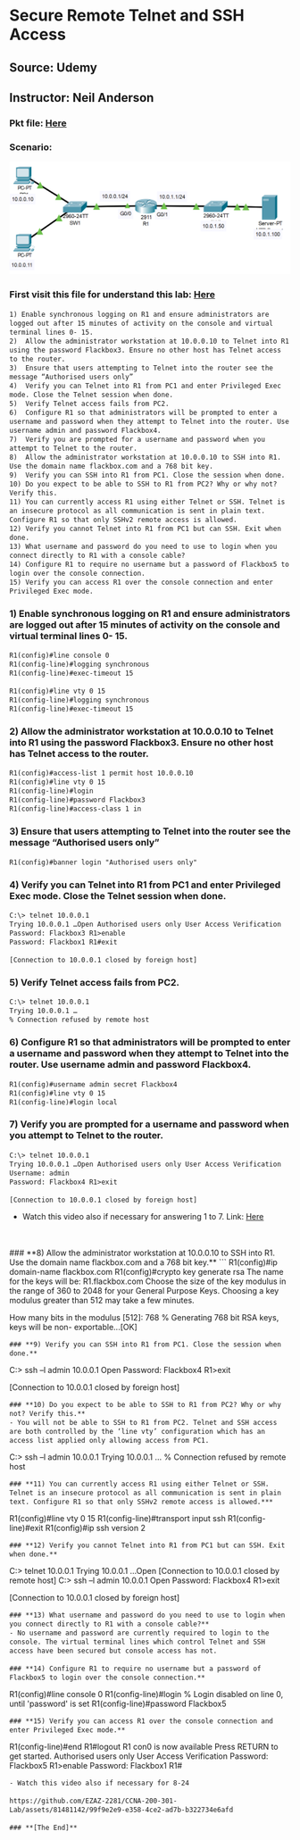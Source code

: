 # Secure Remote Telnet and SSH Access 
## Source: Udemy
## Instructor: Neil Anderson  
### **Pkt file:** [Here](https://mega.nz/file/L0QE1bKA#BS0Ve81wMMMdaBamOUpNQ921VYiLObo-nWEA_g6cA6k)
### Scenario: 
![](../images/ntpna.PNG)

### First visit this file for understand this lab: [Here](./anderson-01.md)
```
1) Enable synchronous logging on R1 and ensure administrators are logged out after 15 minutes of activity on the console and virtual terminal lines 0- 15.
2)	Allow the administrator workstation at 10.0.0.10 to Telnet into R1 using the password Flackbox3. Ensure no other host has Telnet access to the router.
3)	Ensure that users attempting to Telnet into the router see the message “Authorised users only”
4)	Verify you can Telnet into R1 from PC1 and enter Privileged Exec mode. Close the Telnet session when done.
5)	Verify Telnet access fails from PC2.
6)	Configure R1 so that administrators will be prompted to enter a username and password when they attempt to Telnet into the router. Use username admin and password Flackbox4.
7)	Verify you are prompted for a username and password when you attempt to Telnet to the router.
8)	Allow the administrator workstation at 10.0.0.10 to SSH into R1. Use the domain name flackbox.com and a 768 bit key.
9)	Verify you can SSH into R1 from PC1. Close the session when done.
10)	Do you expect to be able to SSH to R1 from PC2? Why or why not? Verify this.
11)	You can currently access R1 using either Telnet or SSH. Telnet is an insecure protocol as all communication is sent in plain text. Configure R1 so that only SSHv2 remote access is allowed.
12)	Verify you cannot Telnet into R1 from PC1 but can SSH. Exit when done.
13)	What username and password do you need to use to login when you connect directly to R1 with a console cable?
14)	Configure R1 to require no username but a password of Flackbox5 to login over the console connection.
15)	Verify you can access R1 over the console connection and enter Privileged Exec mode.
```

### **1) Enable synchronous logging on R1 and ensure administrators are logged out after 15 minutes of activity on the console and virtual terminal lines 0- 15.**
```
R1(config)#line console 0
R1(config-line)#logging synchronous 
R1(config-line)#exec-timeout 15

R1(config)#line vty 0 15
R1(config-line)#logging synchronous 
R1(config-line)#exec-timeout 15
```
### **2) Allow the administrator workstation at 10.0.0.10 to Telnet into R1 using the password Flackbox3. Ensure no other host has Telnet access to the router.**
```
R1(config)#access-list 1 permit host 10.0.0.10
R1(config)#line vty 0 15 
R1(config-line)#login
R1(config-line)#password Flackbox3 
R1(config-line)#access-class 1 in
```
### **3) Ensure that users attempting to Telnet into the router see the message “Authorised users only”**
```
R1(config)#banner login "Authorised users only"
```
### **4) Verify you can Telnet into R1 from PC1 and enter Privileged Exec mode. Close the Telnet session when done.**
```
C:\> telnet 10.0.0.1
Trying 10.0.0.1 …Open Authorised users only User Access Verification
Password: Flackbox3 R1>enable
Password: Flackbox1 R1#exit

[Connection to 10.0.0.1 closed by foreign host]
```
### **5) Verify Telnet access fails from PC2.**
```
C:\> telnet 10.0.0.1
Trying 10.0.0.1 …
% Connection refused by remote host
```
### **6) Configure R1 so that administrators will be prompted to enter a username and password when they attempt to Telnet into the router. Use username admin and password Flackbox4.**
```
R1(config)#username admin secret Flackbox4 
R1(config)#line vty 0 15
R1(config-line)#login local
```
### **7) Verify you are prompted for a username and password when you attempt to Telnet to the router.**
```
C:\> telnet 10.0.0.1
Trying 10.0.0.1 …Open Authorised users only User Access Verification Username: admin
Password: Flackbox4 R1>exit

[Connection to 10.0.0.1 closed by foreign host]
```
- Watch this video also if necessary for answering 1 to 7. 
Link: [Here](https://drive.google.com/file/d/1BiZ5MTqIJ1IQDGr4gZRDFOB2_iyy9mco/view?usp=sharing)  
<br>
<br>
### **8) Allow the administrator workstation at 10.0.0.10 to SSH into R1. Use the domain name flackbox.com and a 768 bit key.**
```
R1(config)#ip domain-name flackbox.com 
R1(config)#crypto key generate rsa
The name for the keys will be: R1.flackbox.com
Choose the size of the key modulus in the range of 360 to 2048 for your
General Purpose Keys. Choosing a key modulus greater than
512 may take
a few minutes.

How many bits in the modulus [512]: 768
% Generating 768 bit RSA keys, keys will be non- exportable...[OK]
```
### **9) Verify you can SSH into R1 from PC1. Close the session when done.**
```
C:\> ssh –l admin 10.0.0.1 Open
Password: Flackbox4 
R1>exit

[Connection to 10.0.0.1 closed by foreign host]
```
### **10) Do you expect to be able to SSH to R1 from PC2? Why or why not? Verify this.**
- You will not be able to SSH to R1 from PC2. Telnet and SSH access are both controlled by the ‘line vty’ configuration which has an access list applied only allowing access from PC1.
```
C:\> ssh –l admin 10.0.0.1 Trying 10.0.0.1 …
% Connection refused by remote host
```
### **11) You can currently access R1 using either Telnet or SSH. Telnet is an insecure protocol as all communication is sent in plain text. Configure R1 so that only SSHv2 remote access is allowed.***
```
R1(config)#line vty 0 15
R1(config-line)#transport input ssh 
R1(config-line)#exit
R1(config)#ip ssh version 2
```
### **12) Verify you cannot Telnet into R1 from PC1 but can SSH. Exit when done.**
```
C:\> telnet 10.0.0.1
Trying 10.0.0.1 …Open
[Connection to 10.0.0.1 closed by remote host] C:\> ssh –l admin 10.0.0.1
Open
Password: Flackbox4 
R1>exit

[Connection to 10.0.0.1 closed by foreign host]
```
### **13) What username and password do you need to use to login when you connect directly to R1 with a console cable?**
- No username and password are currently required to login to the console. The virtual terminal lines which control Telnet and SSH access have been secured but console access has not.

### **14) Configure R1 to require no username but a password of Flackbox5 to login over the console connection.**
```
R1(config)#line console 0 
R1(config-line)#login
% Login disabled on line 0, until 'password' is set 
R1(config-line)#password Flackbox5
```
### **15) Verify you can access R1 over the console connection and enter Privileged Exec mode.**
```
R1(config-line)#end 
R1#logout
R1 con0 is now available Press RETURN to get started. 
Authorised users only
User Access Verification 
Password: Flackbox5 
R1>enable
Password: Flackbox1 
R1#
```
- Watch this video also if necessary for 8-24 

https://github.com/EZAZ-2281/CCNA-200-301-Lab/assets/81481142/99f9e2e9-e358-4ce2-ad7b-b322734e6afd

### **[The End]**
